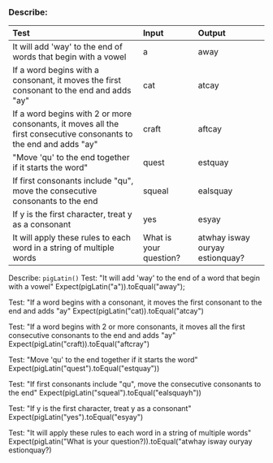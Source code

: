 ### Describe: 

| Test | Input | Output |
| :----------- | :----------------------| :----------- |
| It will add 'way' to the end of words that begin with a vowel |a|away|
| If a word begins with a consonant, it moves the first consonant to the end and adds "ay" | cat | atcay |
| If a word begins with 2 or more consonants, it moves all the first consecutive consonants to the end and adds "ay" | craft | aftcay |
| "Move 'qu' to the end together if it starts the word" | quest | estquay |
| If first consonants include "qu", move the consecutive consonants to the end | squeal | ealsquay |
| If y is the first character, treat y as a consonant | yes | esyay |
| It will apply these rules to each word in a string of multiple words | What is your question? | atwhay isway ouryay estionquay?


Describe: `pigLatin()`
Test: "It will add 'way' to the end of a word that begin with a vowel"
Expect(pigLatin("a")).toEqual("away");

Test: "If a word begins with a consonant, it moves the first consonant to the end and adds "ay"
Expect(pigLatin("cat)).toEqual("atcay")

Test: "If a word begins with 2 or more consonants, it moves all the first consecutive consonants to the end and adds "ay"
Expect(pigLatin("craft)).toEqual("aftcray")

Test: "Move 'qu' to the end together if it starts the word"
Expect(pigLatin("quest").toEqual("estquay"))

Test: "If first consonants include "qu", move the consecutive consonants to the end"
Expect(pigLatin("squeal").toEqual("ealsquayh"))

Test: "If y is the first character, treat y as a consonant"
Expect(pigLatin("yes").toEqual("esyay")

Test: "It will apply these rules to each word in a string of multiple words"
Expect(pigLatin("What is your question?)).toEqual("atwhay isway ouryay estionquay?)